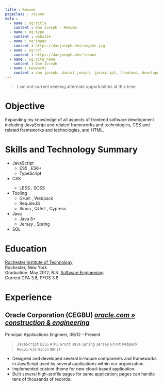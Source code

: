 ```yaml
---
title : Resume
pageClass : resume
meta :
  - name : og:title
    content : Dan Joseph - Resume
  - name : og:type
    content : website
  - name : og:image
    content : https://danjoseph.dev/img/me.jpg
  - name : og:url
    content : https://danjoseph.dev/resume
  - name : og:site_name
    content : Dan Joseph
  - name : keywords
    content : dan joseph, daniel joseph, javascript, frontend, developer, node, electron, es6, css, less, scss
---
```

> I am not current seeking alternate opportunities at this time.

# Objective

Expanding my knowledge of all aspects of frontend software development including JavaScript and related frameworks and technologies, CSS and related frameworks and technologies, and HTML.

# Skills and Technology Summary

- JavaScript
  - ES5 <Badge text="high" />, ES6+ <Badge text="high" />
  - TypeScript <Badge text="learning" type="info" />
- CSS <Badge text="high" />
  - LESS <Badge text="high" />, SCSS <Badge text="learning" type="info" />
- Tooling
  - Grunt <Badge text="high" />, Webpack <Badge text="learning" type="info" />
  - RequireJS <Badge text="high" />
  - Sinon <Badge text="high" />, QUnit <Badge text="high" />, Cypress <Badge text="learning" type="info" />
- Java
  - Java 8+ <Badge text="high" />
  - Jersey <Badge text="familiar" type="warning" />, Spring <Badge text="familiar" type="warning" />
- SQL <Badge text="high" />

# Education

[Rochester Institute of Technology](https://rit.edu)<br>
Rochester, New York<br>
Graduation: May 2012, B.S. [Software Engineering](https://www.rit.edu/computing/department-software-engineering)<br>
Current GPA 3.8, PFOS 3.8

# Experience

## Oracle Corporation (CEGBU) *[oracle.com » construction & engineering](https://www.oracle.com/industries/construction-engineering/)*

Principal Applications Engineer, 06/12 - Present

> `JavaScript` `LESS` `HTML` `Grunt` `Java` `Spring` `Jersey` `Grunt` `Webpack` `RequireJS` `Sinon` `QUnit`

- Designed and developed several in-house components and frameworks in JavaScript used by several applications within our organization.
- Implemented custom theme for new cloud-based application.
- Built several high-profile pages for same application; pages can handle tens of thousands of records.

<!--
## RIT Players *[campusgroups.rit.edu/ritplayer/](https://campusgroups.rit.edu/ritplayer/)*

Stage Manager, 12/07 – 05/12

> `Leadership` `Team Management`

- Stage-managed all RIT Player’s productions since my sophomore year.
- Assisted the director of each production in terms of an assistant director.
- Coordinated a technical crew of approximately six people per show as well as an average of eight cast members during both rehearsal and runtime.

# Activities, Awards, and Recognition

## Society of Software Engineers *[sse.rit.edu](https://sse.rit.edu)*

> `Leadership` `Team Management` `Systems Administration`

- Vice President, senior year
- Director of Technology, junior year

##  RIT Players

> `Leadership` `Team Management`

- Technical crew (sound design and operator, stage management)

## FIRST Robotics *[firstinspires.org](https://www.firstinspires.org/)*

> `Leadership` `C++` `BASIC`

- Secretary, HS senior year
- Lead Programmer, HS freshman through senior years

## Other Experience

### The MITRE Corporation *[mitre.org](https://www.mitre.org/)*

Software Engineer, 06/11 – 09/11

> `Java` `Spring` `C#` `.NET`

- Designed and implemented a web application and OpenSocial gadget for quick access to information about an Outlook calendar using Exchange Web Services, Java, and Spring MVC.
- Analyzing corporate free/busy data using C# and Exchange Web Services to generate visualizations and graphics of company availability over various filters.
- Assisted with the usability testing and requirements analysis of a digital whiteboard-like system.

### Lenel Systems International, Inc. *[lenel.com](https://www.lenel.com/)*

Junior Software Engineer, 06/10 – 11/10

> `C#` `.NET` `PHP` `Drupal`

- Designed build tasks for MsBuild in C# to improve the efficiency and reliability of continuous integration and nightly builds: Windows Resource Script spell checker, Windows Resource Script ID validation, Dotfuscator Obfuscation validation against installation image.
- Built several Drupal modules in PHP to facilitate the process surrounding code reviews.
- Isolated and patched a memory leak in a production application.

### Webster Bank *[websteronline.com](https://public.websteronline.com/personal)*

Software Engineering Coop, 06/09 – 11/09

> `C#` `.NET` `Java`

- Improved the efficiency and reliability of a complex testing harness application in C#.
- Designed new features for a testing harness application including better sorting and regression testing modes.
- Designed and wrote a .NET Remoting server and client to incorporate into the testing harness application.
- Refactored existing Java code for testing system to follow good Software Engineering design principles.
- Wrote and ran XML test cases for the testing application written in Java.
-->